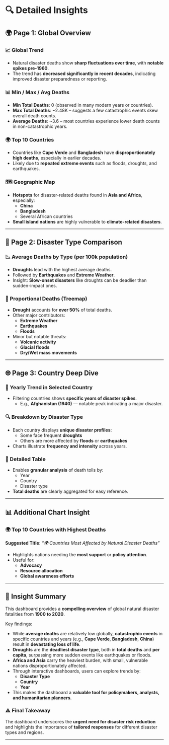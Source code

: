 # 🔍 Detailed Insights


## 🌍 Page 1: Global Overview

### 📈 Global Trend
- Natural disaster deaths show **sharp fluctuations over time**, with **notable spikes pre-1960**.
- The trend has **decreased significantly in recent decades**, indicating improved disaster preparedness or reporting.

### 📊 Min / Max / Avg Deaths
- **Min Total Deaths**: 0 (observed in many modern years or countries).
- **Max Total Deaths**: ~2.48K – suggests a few catastrophic events skew overall death counts.
- **Average Deaths**: ~3.6 – most countries experience lower death counts in non-catastrophic years.

### 🌍 Top 10 Countries
- Countries like **Cape Verde** and **Bangladesh** have **disproportionately high deaths**, especially in earlier decades.
- Likely due to **repeated extreme events** such as floods, droughts, and earthquakes.

### 🗺️ Geographic Map
- **Hotspots** for disaster-related deaths found in **Asia and Africa**, especially:
  - **China**
  - **Bangladesh**
  - Several African countries
- **Small island nations** are highly vulnerable to **climate-related disasters**.

---

## 🌋 Page 2: Disaster Type Comparison

### 📉 Average Deaths by Type (per 100k population)
- **Droughts** lead with the highest average deaths.
- Followed by **Earthquakes** and **Extreme Weather**.
- Insight: **Slow-onset disasters** like droughts can be deadlier than sudden-impact ones.

### 🌳 Proportional Deaths (Treemap)
- **Drought** accounts for **over 50%** of total deaths.
- Other major contributors:
  - **Extreme Weather**
  - **Earthquakes**
  - **Floods**
- Minor but notable threats:
  - **Volcanic activity**
  - **Glacial floods**
  - **Dry/Wet mass movements**

---

## 🌐 Page 3: Country Deep Dive

### 📆 Yearly Trend in Selected Country
- Filtering countries shows **specific years of disaster spikes**.
  - E.g., **Afghanistan (1940)** — notable peak indicating a major disaster.

### 🔍 Breakdown by Disaster Type
- Each country displays **unique disaster profiles**:
  - Some face frequent **droughts**
  - Others are more affected by **floods** or **earthquakes**
- Charts illustrate **frequency and intensity** across years.

### 📄 Detailed Table
- Enables **granular analysis** of death tolls by:
  - Year
  - Country
  - Disaster type
- **Total deaths** are clearly aggregated for easy reference.

---

## 📊 Additional Chart Insight

### 🌍 Top 10 Countries with Highest Deaths
**Suggested Title**: _“🌍 Countries Most Affected by Natural Disaster Deaths”_

- Highlights nations needing the **most support** or **policy attention**.
- Useful for:
  - **Advocacy**
  - **Resource allocation**
  - **Global awareness efforts**

---

## 🧾 Insight Summary 

This dashboard provides a **compelling overview** of global natural disaster fatalities from **1900 to 2020**.

Key findings:
- While **average deaths** are relatively low globally, **catastrophic events** in specific countries and years (e.g., **Cape Verde**, **Bangladesh**, **China**) result in **devastating loss of life**.
- **Droughts** are the **deadliest disaster type**, both in **total deaths** and **per capita**, surpassing more sudden events like earthquakes or floods.
- **Africa and Asia** carry the heaviest burden, with small, vulnerable nations disproportionately affected.
- Through interactive dashboards, users can explore trends by:
  - **Disaster Type**
  - **Country**
  - **Year**
- This makes the dashboard a **valuable tool for policymakers, analysts, and humanitarian planners**.

### ⚠️ Final Takeaway
The dashboard underscores the **urgent need for disaster risk reduction** and highlights the importance of **tailored responses** for different disaster types and regions.

---
